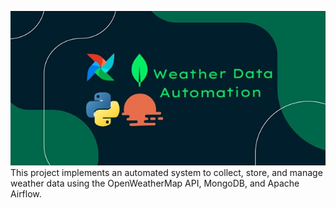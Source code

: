 ![project_cover](images/project_cover.jpg)
This project implements an automated system to collect, store, and manage weather data using the OpenWeatherMap API, MongoDB, and Apache Airflow.
